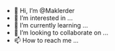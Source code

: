 - 👋 Hi, I’m @Maklerder
- 👀 I’m interested in ...
- 🌱 I’m currently learning ...
- 💞️ I’m looking to collaborate on ...
- 📫 How to reach me ...

<!---
Maklerder/Maklerder is a 🎧 special ✨🕶repository because its `README.md` (this file) appears on your GitHub profile.
You can click the Preview link to take a look at your changes.
--->
